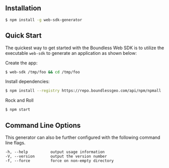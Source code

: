 ## Installation

```sh
$ npm install -g web-sdk-generator
```

## Quick Start

The quickest way to get started with the Boundless Web SDK is to utilize the executable `web-sdk` to generate an application as shown below:

Create the app:

```bash
$ web-sdk /tmp/foo && cd /tmp/foo
```

Install dependencies:

```bash
$ npm install --registry https://repo.boundlessgeo.com/api/npm/npmall
```

Rock and Roll

```bash
$ npm start
```

## Command Line Options

This generator can also be further configured with the following command line flags.

    -h, --help          output usage information
    -V, --version       output the version number
    -f, --force         force on non-empty directory

